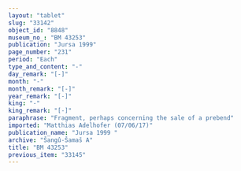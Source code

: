 ```yaml
---
layout: "tablet"
slug: "33142"
object_id: "8848"
museum_no_: "BM 43253"
publication: "Jursa 1999"
page_number: "231"
period: "Each"
type_and_content: "-"
day_remark: "[-]"
month: "-"
month_remark: "[-]"
year_remark: "[-]"
king: "-"
king_remark: "[-]"
paraphrase: "Fragment, perhaps concerning the sale of a prebend"
imported: "Matthias Adelhofer (07/06/17)"
publication_name: "Jursa 1999 "
archive: "Šangû-Šamaš A"
title: "BM 43253"
previous_item: "33145"
---
```

